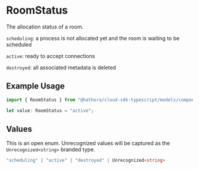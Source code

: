 # RoomStatus

The allocation status of a room.

`scheduling`: a process is not allocated yet and the room is waiting to be scheduled

`active`: ready to accept connections

`destroyed`: all associated metadata is deleted

## Example Usage

```typescript
import { RoomStatus } from "@hathora/cloud-sdk-typescript/models/components";

let value: RoomStatus = "active";
```

## Values

This is an open enum. Unrecognized values will be captured as the `Unrecognized<string>` branded type.

```typescript
"scheduling" | "active" | "destroyed" | Unrecognized<string>
```
